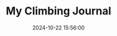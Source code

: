 ---
layout: inner
position: left
title: 'My Climbing Journal'
date: 2024-10-22 15:56:00
categories: development
tags: Javascript MongoDB Node.js React
featured_image: '/img/posts/01_my-climbing-journal.png'
project_link: 'https://github.com/alexchung1233/Climbing-Journal'
website_link: 'https://myclimbingjournal.xyz'
button_icon: 'github'
button_text: 'Visit Repo'
website_button_text: 'Visit Website'
lead_text: 'A climbing training journal to keep track of sends and session progress.'
---